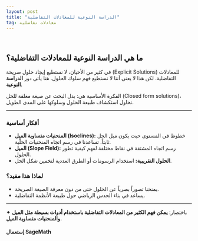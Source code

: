 ```yaml
---
layout: post
title: "الدراسة النوعية للمعادلات التفاضلية"
tag: معادلات تفاضلية
---
```


<br>





## ما هي الدراسة النوعية للمعادلات التفاضلية؟

في كثير من الأحيان، لا نستطيع إيجاد حلول صريحة (Explicit Solutions) للمعادلات التفاضلية. لكن هذا لا يعني أننا لا نستطيع فهم سلوك الحلول. هنا يأتي دور **الدراسة النوعية**.

الفكرة الأساسية هي: بدل البحث عن صيغة مغلقة للحل (Closed form solutions)، نحاول استكشاف طبيعة الحلول وسلوكها على المدى الطويل.




---

### أفكار أساسية

* **المنحنيات متساوية الميل (Isoclines):** خطوط في المستوى حيث يكون ميل الحل ثابتاً. تساعدنا في رسم اتجاه المنحنيات الحلّية.
* **الميل (Slope Field):** رسم اتجاه المشتقة في نقاط مختلفة لفهم كيفية تطور الحلول.
* **الحلول التقريبية:** استخدام الرسومات أو الطرق العددية لتخمين شكل الحل.

### لماذا هذا مفيد؟

* يمنحنا تصوراً بصرياً عن الحلول حتى من دون معرفة الصيغة الصريحة.
* يساعد في بناء الحدس الرياضي حول طبيعة الأنظمة التفاضلية.

---

✦ باختصار: **يمكن فهم الكثير من المعادلات التفاضلية باستخدام أدوات بسيطة مثل الميل والمنحنيات متساوية الميل.**









#### إستعمال SageMath


<div class="sage">
  <script type="text/x-sage">
import numpy as np
import matplotlib.pyplot as plt
from scipy.integrate import solve_ivp

# Define the ODE: dy/dx = 1 - x^2 - y
def dydx(x, y):
    return 1 - x**2 - y

# Create grid for direction field
x_vals = np.linspace(-2, 2, 15)
y_vals = np.linspace(-2, 2, 15)
X, Y = np.meshgrid(x_vals, y_vals)
DY = dydx(X, Y)
DX = np.ones_like(DY)

# Normalize arrows for better display
M = np.hypot(DX, DY)
DX /= M
DY /= M

# Plot direction field with color mapping
plt.figure(figsize=(7,7))
plt.quiver(X, Y, 1.5*DX, 1.5*DY, M, cmap='plasma',
           width=0.007,    # arrow thickness
           scale=30) 

# Plot some solution curves (trajectories)
for y0 in [-5, 0, 2]:
    sol = solve_ivp(dydx, [-2, 2], [y0], dense_output=True)
    x_plot = np.linspace(-2, 2, 200)
    y_plot = sol.sol(x_plot)[0]
    plt.plot(x_plot, y_plot, 'k', linewidth=2)

# Axes and labels
plt.axhline(0, color='k', lw=0.8)
plt.axvline(0, color='k', lw=0.8)
plt.xlim(-2, 2)
plt.ylim(-2, 2)
plt.title("dy/dx = 1 - x^2 - y")

plt.show()


  </script>
</div>
